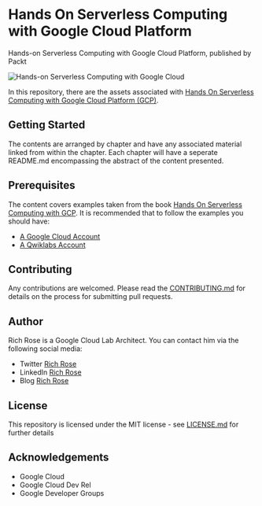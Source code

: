 # Hands On Serverless Computing with Google Cloud Platform
Hands-on Serverless Computing with Google Cloud Platform, published by Packt

![Hands-on Serverless Computing with Google Cloud](https://github.com/rosera/Hands-on-Serverless-Computing-with-Google-Cloud-Platform/blob/master/images/hos-google-cloud.png?raw=true)

In this repository, there are the assets associated with [Hands On Serverless Computing with Google Cloud Platform (GCP)](TBC).

## Getting Started

The contents are arranged by chapter and have any associated material linked from within the chapter. Each chapter will have a seperate README.md encompassing the abstract of the content presented.

## Prerequisites

The content covers examples taken from the book [Hands On Serverless Computing with GCP](). It is recommended that to follow the examples you should have:

* [A Google Cloud Account](https://cloud.google.com)
* [A Qwiklabs Account](https://qwiklabs.com)


## Contributing

Any contributions are welcomed. Please read the [CONTRIBUTING.md](CONTRIBUTING.md) for details on the process for submitting pull requests.

## Author

Rich Rose is a Google Cloud Lab Architect. You can contact him via the following social media:

* Twitter [Rich Rose](https://twitter.com/coder_rosey)
* LinkedIn [Rich Rose](https://www.linkedin.com/in/rosera/)
* Blog [Rich Rose](https://richrose.dev/tags/serverless/)

## License

This repository is licensed under the MIT license - see [LICENSE.md](LICENSE) for further details

## Acknowledgements

* Google Cloud
* Google Cloud Dev Rel
* Google Developer Groups



